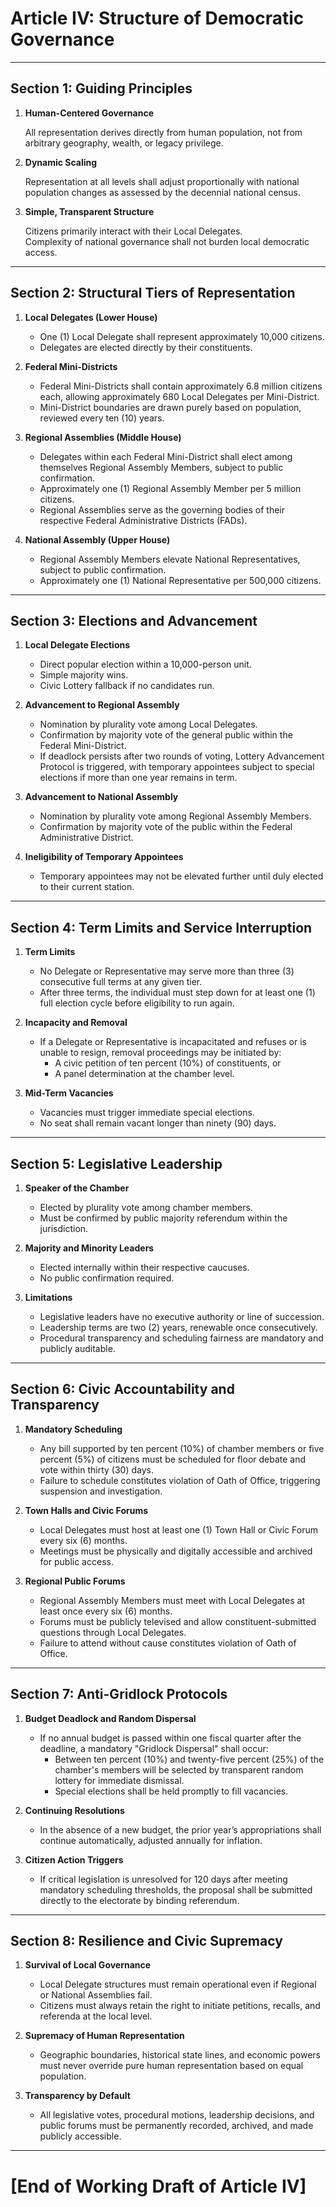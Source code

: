 # Article IV: Structure of Democratic Governance

---

## Section 1: Guiding Principles

1. **Human-Centered Governance**

   All representation derives directly from human population, not from arbitrary geography, wealth, or legacy privilege.

2. **Dynamic Scaling**

   Representation at all levels shall adjust proportionally with national population changes as assessed by the decennial national census.

3. **Simple, Transparent Structure**

   Citizens primarily interact with their Local Delegates.  
   Complexity of national governance shall not burden local democratic access.

---

## Section 2: Structural Tiers of Representation

1. **Local Delegates (Lower House)**

   - One (1) Local Delegate shall represent approximately 10,000 citizens.
   - Delegates are elected directly by their constituents.

2. **Federal Mini-Districts**

   - Federal Mini-Districts shall contain approximately 6.8 million citizens each, allowing approximately 680 Local Delegates per Mini-District.
   - Mini-District boundaries are drawn purely based on population, reviewed every ten (10) years.

3. **Regional Assemblies (Middle House)**

   - Delegates within each Federal Mini-District shall elect among themselves Regional Assembly Members, subject to public confirmation.
   - Approximately one (1) Regional Assembly Member per 5 million citizens.
   - Regional Assemblies serve as the governing bodies of their respective Federal Administrative Districts (FADs).

4. **National Assembly (Upper House)**

   - Regional Assembly Members elevate National Representatives, subject to public confirmation.
   - Approximately one (1) National Representative per 500,000 citizens.

---

## Section 3: Elections and Advancement

1. **Local Delegate Elections**

   - Direct popular election within a 10,000-person unit.
   - Simple majority wins.
   - Civic Lottery fallback if no candidates run.

2. **Advancement to Regional Assembly**

   - Nomination by plurality vote among Local Delegates.
   - Confirmation by majority vote of the general public within the Federal Mini-District.
   - If deadlock persists after two rounds of voting, Lottery Advancement Protocol is triggered, with temporary appointees subject to special elections if more than one year remains in term.

3. **Advancement to National Assembly**

   - Nomination by plurality vote among Regional Assembly Members.
   - Confirmation by majority vote of the public within the Federal Administrative District.

4. **Ineligibility of Temporary Appointees**

   - Temporary appointees may not be elevated further until duly elected to their current station.

---

## Section 4: Term Limits and Service Interruption

1. **Term Limits**

   - No Delegate or Representative may serve more than three (3) consecutive full terms at any given tier.
   - After three terms, the individual must step down for at least one (1) full election cycle before eligibility to run again.

2. **Incapacity and Removal**

   - If a Delegate or Representative is incapacitated and refuses or is unable to resign, removal proceedings may be initiated by:
     - A civic petition of ten percent (10%) of constituents, or
     - A panel determination at the chamber level.

3. **Mid-Term Vacancies**

   - Vacancies must trigger immediate special elections.
   - No seat shall remain vacant longer than ninety (90) days.

---

## Section 5: Legislative Leadership

1. **Speaker of the Chamber**

   - Elected by plurality vote among chamber members.
   - Must be confirmed by public majority referendum within the jurisdiction.

2. **Majority and Minority Leaders**

   - Elected internally within their respective caucuses.
   - No public confirmation required.

3. **Limitations**

   - Legislative leaders have no executive authority or line of succession.
   - Leadership terms are two (2) years, renewable once consecutively.
   - Procedural transparency and scheduling fairness are mandatory and publicly auditable.

---

## Section 6: Civic Accountability and Transparency

1. **Mandatory Scheduling**

   - Any bill supported by ten percent (10%) of chamber members or five percent (5%) of citizens must be scheduled for floor debate and vote within thirty (30) days.
   - Failure to schedule constitutes violation of Oath of Office, triggering suspension and investigation.

2. **Town Halls and Civic Forums**

   - Local Delegates must host at least one (1) Town Hall or Civic Forum every six (6) months.
   - Meetings must be physically and digitally accessible and archived for public access.

3. **Regional Public Forums**

   - Regional Assembly Members must meet with Local Delegates at least once every six (6) months.
   - Forums must be publicly televised and allow constituent-submitted questions through Local Delegates.
   - Failure to attend without cause constitutes violation of Oath of Office.

---

## Section 7: Anti-Gridlock Protocols

1. **Budget Deadlock and Random Dispersal**

   - If no annual budget is passed within one fiscal quarter after the deadline, a mandatory "Gridlock Dispersal" shall occur:
     - Between ten percent (10%) and twenty-five percent (25%) of the chamber's members will be selected by transparent random lottery for immediate dismissal.
     - Special elections shall be held promptly to fill vacancies.

2. **Continuing Resolutions**

   - In the absence of a new budget, the prior year’s appropriations shall continue automatically, adjusted annually for inflation.

3. **Citizen Action Triggers**

   - If critical legislation is unresolved for 120 days after meeting mandatory scheduling thresholds, the proposal shall be submitted directly to the electorate by binding referendum.

---

## Section 8: Resilience and Civic Supremacy

1. **Survival of Local Governance**

   - Local Delegate structures must remain operational even if Regional or National Assemblies fail.
   - Citizens must always retain the right to initiate petitions, recalls, and referenda at the local level.

2. **Supremacy of Human Representation**

   - Geographic boundaries, historical state lines, and economic powers must never override pure human representation based on equal population.

3. **Transparency by Default**

   - All legislative votes, procedural motions, leadership decisions, and public forums must be permanently recorded, archived, and made publicly accessible.

---

# [End of Working Draft of Article IV]